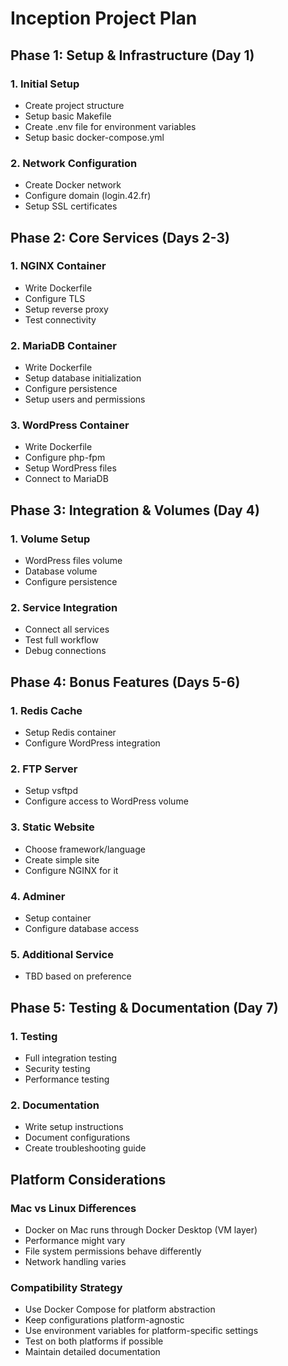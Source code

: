 # Inception Project Plan

## Phase 1: Setup & Infrastructure (Day 1)
### 1. Initial Setup
- Create project structure
- Setup basic Makefile
- Create .env file for environment variables
- Setup basic docker-compose.yml

### 2. Network Configuration
- Create Docker network
- Configure domain (login.42.fr)
- Setup SSL certificates

## Phase 2: Core Services (Days 2-3)
### 1. NGINX Container
- Write Dockerfile
- Configure TLS
- Setup reverse proxy
- Test connectivity

### 2. MariaDB Container
- Write Dockerfile
- Setup database initialization
- Configure persistence
- Setup users and permissions

### 3. WordPress Container
- Write Dockerfile
- Configure php-fpm
- Setup WordPress files
- Connect to MariaDB

## Phase 3: Integration & Volumes (Day 4)
### 1. Volume Setup
- WordPress files volume
- Database volume
- Configure persistence

### 2. Service Integration
- Connect all services
- Test full workflow
- Debug connections

## Phase 4: Bonus Features (Days 5-6)
### 1. Redis Cache
- Setup Redis container
- Configure WordPress integration

### 2. FTP Server
- Setup vsftpd
- Configure access to WordPress volume

### 3. Static Website
- Choose framework/language
- Create simple site
- Configure NGINX for it

### 4. Adminer
- Setup container
- Configure database access

### 5. Additional Service
- TBD based on preference

## Phase 5: Testing & Documentation (Day 7)
### 1. Testing
- Full integration testing
- Security testing
- Performance testing

### 2. Documentation
- Write setup instructions
- Document configurations
- Create troubleshooting guide

## Platform Considerations
### Mac vs Linux Differences
- Docker on Mac runs through Docker Desktop (VM layer)
- Performance might vary
- File system permissions behave differently
- Network handling varies

### Compatibility Strategy
- Use Docker Compose for platform abstraction
- Keep configurations platform-agnostic
- Use environment variables for platform-specific settings
- Test on both platforms if possible
- Maintain detailed documentation 